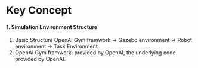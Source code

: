 # Key Concept

#### 1. Simulation Environment Structure

1. Basic Structure OpenAI Gym framwork -> Gazebo environment -> Robot environment -> Task Environment
2. OpenAI Gym framwork: provided by OpenAI, the underlying code provided by OpenAI.

